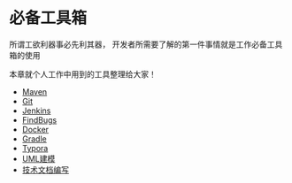 # 必备工具箱

所谓工欲利器事必先利其器， 开发者所需要了解的第一件事情就是工作必备工具箱的使用

本章就个人工作中用到的工具整理给大家！



* [Maven](tools/Maven/readme.md)
* [Git](tools/Git/readme.md)
* [Jenkins](tools/Jenkins/readme.md)
* [FindBugs](tools/FindBugs/FindBugs.md)
* [Docker](tools/Docker/readme.md)
* [Gradle](tools/Gradle/readme.md)
* [Typora](tools/Typora/readme.md)
* [UML建模](tools/UML/readme.md)
* [技术文档编写](tools/wiki/readme.md)